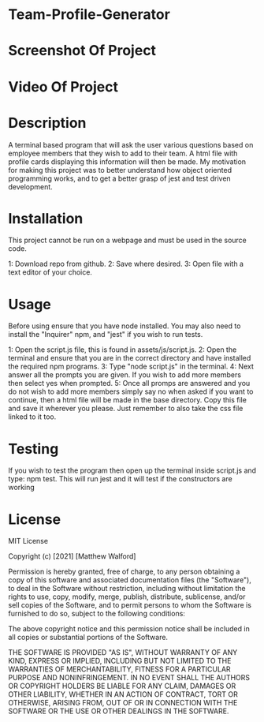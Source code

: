 # Team-Profile-Generator

# Screenshot Of Project

# Video Of Project

# Description

A terminal based program that will ask the user various questions based on employee members that they wish to add to their team. A html file with profile cards displaying this information will then be made.
My motivation for making this project was to better understand how object oriented programming works, and to get a better grasp of jest and test driven development.

# Installation

This project cannot be run on a webpage and must be used in the source code.

1: Download repo from github. 2: Save where desired. 3: Open file with a text editor of your choice.

# Usage

Before using ensure that you have node installed. You may also need to install the "Inquirer" npm, and "jest" if you wish to run tests.

1: Open the script.js file, this is found in assets/js/script.js. 2: Open the terminal and ensure that you are in the correct directory and have installed the required npm programs. 3: Type "node script.js" in the terminal. 4: Next answer all the prompts you are given. If you wish to add more members then select yes when prompted. 5: Once all promps are answered and you do not wish to add more members simply say no when asked if you want to continue, then a html file will be made in the base directory. Copy this file and save it wherever you please. Just remember to also take the css file linked to it too.

# Testing

If you wish to test the program then open up the terminal inside script.js and type: npm test.
This will run jest and it will test if the constructors are working

# License

MIT License

Copyright (c) [2021] [Matthew Walford]

Permission is hereby granted, free of charge, to any person obtaining a copy of this software and associated documentation files (the "Software"), to deal in the Software without restriction, including without limitation the rights to use, copy, modify, merge, publish, distribute, sublicense, and/or sell copies of the Software, and to permit persons to whom the Software is furnished to do so, subject to the following conditions:

The above copyright notice and this permission notice shall be included in all copies or substantial portions of the Software.

THE SOFTWARE IS PROVIDED "AS IS", WITHOUT WARRANTY OF ANY KIND, EXPRESS OR IMPLIED, INCLUDING BUT NOT LIMITED TO THE WARRANTIES OF MERCHANTABILITY, FITNESS FOR A PARTICULAR PURPOSE AND NONINFRINGEMENT. IN NO EVENT SHALL THE AUTHORS OR COPYRIGHT HOLDERS BE LIABLE FOR ANY CLAIM, DAMAGES OR OTHER LIABILITY, WHETHER IN AN ACTION OF CONTRACT, TORT OR OTHERWISE, ARISING FROM, OUT OF OR IN CONNECTION WITH THE SOFTWARE OR THE USE OR OTHER DEALINGS IN THE SOFTWARE.